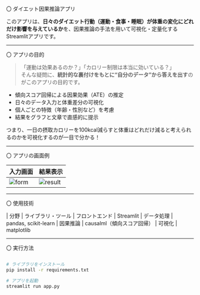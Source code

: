〇 ダイエット因果推論アプリ

このアプリは、**日々のダイエット行動（運動・食事・睡眠）**が**体重の変化にどれだけ影響を与えているか**を、因果推論の手法を用いて可視化・定量化するStreamlitアプリです。

---

〇 アプリの目的

> 「運動は効果あるのか？」「カロリー制限は本当に効いている？」  
> そんな疑問に、**統計的な裏付けをもとに“自分のデータ”から答えを出す**のがこのアプリの目的です。

- 傾向スコア回帰による因果効果（ATE）の推定
- 日々のデータ入力と体重差分の可視化
- 個人ごとの特徴（年齢・性別など）を考慮
- 結果をグラフと文章で直感的に提示

つまり、一日の摂取カロリーを100kcal減らすと体重はどれだけ減ると考えられるのかを可視化するのが一目で分かる！

---

〇 アプリの画面例

| 入力画面 | 結果表示 |
|----------|-----------|
| ![form](screenshots/form.png) | ![result](screenshots/result.png) |

---

〇 使用技術

| 分野 | ライブラリ・ツール
| フロントエンド | Streamlit
| データ処理 | pandas, scikit-learn
| 因果推論 | causalml（傾向スコア回帰）
| 可視化 | matplotlib

---

〇 実行方法

```bash

# ライブラリをインストール
pip install -r requirements.txt

# アプリを起動
streamlit run app.py

